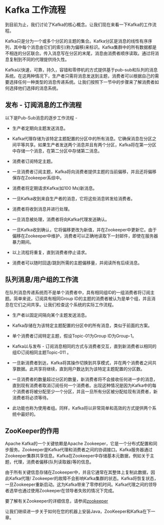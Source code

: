 # Kafka 工作流程



到目前为止，我们讨论了Kafka的核心概念。让我们现在来看一下Kafka的工作流程。

Kafka只是分为一个或多个分区的主题的集合。Kafka分区是消息的线性有序序列，其中每个消息由它们的索引\(称为偏移\)来标识。Kafka集群中的所有数据都是不相连的分区联合。传入消息写在分区的末尾，消息由消费者顺序读取。通过将消息复制到不同的代理提供持久性。

Kafka以快速，可靠，持久，容错和零停机的方式提供基于pub-sub和队列的消息系统。在这两种情况下，生产者只需将消息发送到主题，消费者可以根据自己的需要选择任何一种类型的消息传递系统。让我们按照下一节中的步骤来了解消费者如何选择他们选择的消息系统。

## 发布 - 订阅消息的工作流程

以下是Pub-Sub消息的逐步工作流程 -

* 生产者定期向主题发送消息。

* Kafka代理存储为该特定主题配置的分区中的所有消息。它确保消息在分区之间平等共享。如果生产者发送两个消息并且有两个分区，Kafka将在第一分区中存储一个消息，在第二分区中存储第二消息。

* 消费者订阅特定主题。

* 一旦消费者订阅主题，Kafka将向消费者提供主题的当前偏移，并且还将偏移保存在Zookeeper系综中。

* 消费者将定期请求Kafka\(如100 Ms\)新消息。

* 一旦Kafka收到来自生产者的消息，它将这些消息转发给消费者。

* 消费者将收到消息并进行处理。

* 一旦消息被处理，消费者将向Kafka代理发送确认。

* 一旦Kafka收到确认，它将偏移更改为新值，并在Zookeeper中更新它。由于偏移在Zookeeper中维护，消费者可以正确地读取下一封邮件，即使在服务器暴力期间。

* 以上流程将重复，直到消费者停止请求。

* 消费者可以随时回退/跳到所需的主题偏移量，并阅读所有后续消息。

## 队列消息/用户组的工作流

在队列消息传递系统而不是单个消费者中，具有相同组ID的一组消费者将订阅主题。简单来说，订阅具有相同Group ID的主题的消费者被认为是单个组，并且消息在它们之间共享。让我们检查这个系统的实际工作流程。

* 生产者以固定间隔向某个主题发送消息。

* Kafka存储在为该特定主题配置的分区中的所有消息，类似于前面的方案。

* 单个消费者订阅特定主题，假设Topic-01为Group ID为Group-1。

* Kafka以与发布 - 订阅消息相同的方式与消费者交互，直到新消费者以相同的组ID订阅相同主题Topic-011 。

* 一旦新消费者到达，Kafka将其操作切换到共享模式，并在两个消费者之间共享数据。此共享将继续，直到用户数达到为该特定主题配置的分区数。

* 一旦消费者的数量超过分区的数量，新消费者将不会接收任何进一步的消息，直到现有消费者取消订阅任何一个消费者。出现这种情况是因为Kafka中的每个消费者将被分配至少一个分区，并且一旦所有分区被分配给现有消费者，新消费者将必须等待。

* 此功能也称为使用者组。同样，Kafka将以非常简单和高效的方式提供两个系统中最好的。

## ZooKeeper的作用

Apache Kafka的一个关键依赖是Apache Zookeeper，它是一个分布式配置和同步服务。Zookeeper是Kafka代理和消费者之间的协调接口。Kafka服务器通过Zookeeper集群共享信息。Kafka在Zookeeper中存储基本元数据，例如关于主题，代理，消费者偏移\(队列读取器\)等的信息。

由于所有关键信息存储在Zookeeper中，并且它通常在其整体上复制此数据，因此Kafka代理/ Zookeeper的故障不会影响Kafka集群的状态。Kafka将恢复状态，一旦Zookeeper重新启动。这为Kafka带来了零停机时间。Kafka代理之间的领导者选举也通过使用Zookeeper在领导者失败的情况下完成。

要了解有关Zookeeper的详细信息，请参阅[zookeeper](https://www.w3cschool.cn/zookeeper/)

让我们继续进一步关于如何在您的机器上安装Java，ZooKeeper和Kafka在下一章。

